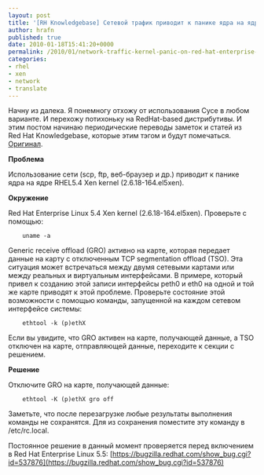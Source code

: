 ```yaml
---
layout: post
title: '[RH Knowledgebase] Сетевой трафик приводит к панике ядра на ядре Red Hat Enterprise Linux 5.4 Xen'
author: hrafn
published: true
date: 2010-01-18T15:41:20+0000
permalink: /2010/01/network-traffic-kernel-panic-on-red-hat-enterprise-linux-5-4-xen
categories:
- rhel
- xen
- network
- translate
---
```


Начну из далека. Я понемногу отхожу от использования Сусе в любом варианте. И
перехожу потихоньку на RedHat-based дистрибутивы. И этим постом начинаю
периодические переводы заметок и статей из Red Hat Knowledgebase, которые этим
тэгом и будут помечаться.
[Оригинал](http://kbase.redhat.com/faq/docs/DOC-23816).

<!--more-->

**Проблема**

Использование сети (scp, ftp, веб-браузер и др.) приводит к панике ядра на
ядре RHEL5.4 Xen kernel (2.6.18-164.el5xen).

**Окружение**

Red Hat Enterprise Linux 5.4 Xen kernel (2.6.18-164.el5xen). Проверьте с
помощью:

		uname -a

Generic receive offload (GRO) активно на карте, которая передает данные на
карту с отключенным TCP segmentation offload (TSO). Эта ситуация может
встречаться между двумя сетевыми картами или между реальных и виртуальным
интерфейсами. В примере, который привел к созданию этой записи интерфейсы
peth0 и eth0 на одной и той же карте приводят к этой проблеме. Проверьте
состояние этой возможности с помощью команды, запущенной на каждом сетевом
интерфейсе системы:

		ethtool -k (p)ethX

Если вы увидите, что GRO активен на карте, получающей данные, а TSO отключен
на карте, отправляющей данные, переходите к секции с решением.

**Решение**

Отключите GRO на карте, получающей данные:

		ethtool -K (p)ethX gro off

Заметьте, что после перезагрузке любые результаты выполнения команды не
сохранятся. Для из сохранения поместите эту команду в /etc/rc.local.

Постоянное решение в данный момент проверяется перед включением в Red Hat
Enterprise Linux 5.5: [https://bugzilla.redhat.com/show_bug.cgi?id=537876](https://bugzilla.redhat.com/show_bug.cgi?id=537876)

